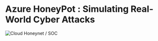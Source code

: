 # Azure HoneyPot : Simulating Real-World Cyber Attacks
![Cloud Honeynet / SOC](https://i.imgur.com/4qcVKgw.png)
